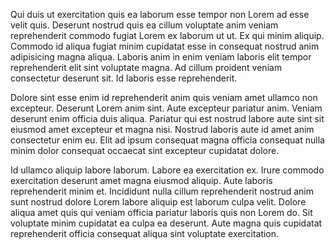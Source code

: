 Qui duis ut exercitation quis ea laborum esse tempor non Lorem ad esse velit quis. Deserunt nostrud quis ea cillum voluptate anim veniam reprehenderit commodo fugiat Lorem ex laborum ut ut. Ex qui minim aliquip. Commodo id aliqua fugiat minim cupidatat esse in consequat nostrud anim adipisicing magna aliqua. Laboris anim in enim veniam laboris elit tempor reprehenderit elit sint voluptate magna. Ad cillum proident veniam consectetur deserunt sit. Id laboris esse reprehenderit.

Dolore sint esse enim id reprehenderit anim quis veniam amet ullamco non excepteur. Deserunt Lorem anim sint. Aute excepteur pariatur anim. Veniam deserunt enim officia duis aliqua. Pariatur qui est nostrud labore aute sint sit eiusmod amet excepteur et magna nisi. Nostrud laboris aute id amet anim consectetur enim eu. Elit ad ipsum consequat magna officia consequat nulla minim dolor consequat occaecat sint excepteur cupidatat dolore.

Id ullamco aliquip labore laborum. Labore ea exercitation ex. Irure commodo exercitation deserunt amet magna eiusmod aliquip. Aute laboris reprehenderit minim et. Incididunt nulla cillum reprehenderit nostrud anim sunt nostrud dolore Lorem labore aliquip est laborum culpa velit. Dolore aliqua amet quis qui veniam officia pariatur laboris quis non Lorem do. Sit voluptate minim cupidatat ea culpa ea deserunt. Aute magna quis cupidatat reprehenderit officia consequat aliqua sint voluptate exercitation.